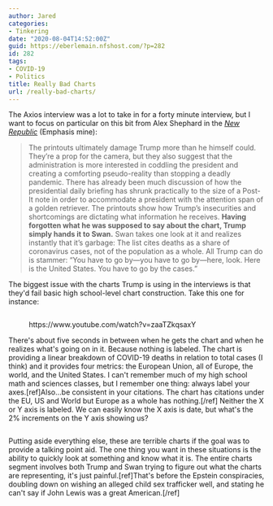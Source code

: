 ```yaml
---
author: Jared
categories:
- Tinkering
date: "2020-08-04T14:52:00Z"
guid: https://eberlemain.nfshost.com/?p=282
id: 282
tags:
- COVID-19
- Politics
title: Really Bad Charts
url: /really-bad-charts/
---
```

<!-- wp:paragraph -->
<p>The Axios interview was a lot to take in for a forty minute interview, but I want to focus on particular on this bit from Alex Shephard in the <a href="https://newrepublic.com/article/158784/washington-media-starting-treat-trump-like-clown"><em>New Republic</em></a> (Emphasis mine):</p>
<!-- /wp:paragraph -->

<!-- wp:quote -->
<blockquote class="wp-block-quote"><p>The printouts ultimately damage Trump more than he himself could. They’re a prop for the camera, but they also suggest that the administration is more interested in coddling the president and creating a comforting pseudo-reality than stopping a deadly pandemic. There has already been much discussion of how the presidential daily briefing has shrunk practically to the size of a Post-It note in order to accommodate a president with the attention span of a golden retriever. The printouts show how Trump’s insecurities and shortcomings are dictating what information he receives. <strong>Having forgotten what he was supposed to say about the chart, Trump simply hands it to Swan.</strong> Swan takes one look at it and realizes instantly that it’s garbage: The list cites deaths as a share of coronavirus cases, not of the population as a whole. All Trump can do is stammer: “You have to go by—you have to go by—here, look. Here is the United States. You have to go by the cases.”</p></blockquote>
<!-- /wp:quote -->

<!-- wp:paragraph -->
<p>The biggest issue with the charts Trump is using in the interviews is that they'd fail basic high school-level chart construction. Take this one for instance:</p>
<!-- /wp:paragraph -->

<!-- wp:image {"id":90,"sizeSlug":"large","linkDestination":"none"} -->
<figure class="wp-block-image size-large"><img src="http://eberlemain.nfshost.com/wp-content/uploads/2021/07/no-chart-labels-1024x528.png" alt="" class="wp-image-90"/></figure>
<!-- /wp:image -->

<!-- wp:embed {"url":"https://www.youtube.com/watch?v=zaaTZkqsaxY","type":"video","providerNameSlug":"youtube","responsive":true,"className":"wp-embed-aspect-16-9 wp-has-aspect-ratio"} -->
<figure class="wp-block-embed is-type-video is-provider-youtube wp-block-embed-youtube wp-embed-aspect-16-9 wp-has-aspect-ratio"><div class="wp-block-embed__wrapper">
https://www.youtube.com/watch?v=zaaTZkqsaxY
</div></figure>
<!-- /wp:embed -->

<!-- wp:paragraph -->
<p>There's about five seconds in between when he gets the chart and when he realizes what's going on in it. Because nothing is labeled. The chart is providing a linear breakdown of COVID-19 deaths in relation to total cases (I think) and it provides four metrics: the European Union, all of Europe, the world, and the United States. I can't remember much of my high school math and sciences classes, but I remember one thing: always label your axes.[ref]Also…be consistent in your citations. The chart has citations under the EU, US and World but Europe as a whole has nothing.[/ref] Neither the X or Y axis is labeled. We can easily know the X axis is date, but what's the 2% increments on the Y axis showing us?</p>
<!-- /wp:paragraph -->

<!-- wp:image {"id":89,"sizeSlug":"large","linkDestination":"none"} -->
<figure class="wp-block-image size-large"><img src="http://eberlemain.nfshost.com/wp-content/uploads/2021/07/nice-bars.png" alt="" class="wp-image-89"/></figure>
<!-- /wp:image -->

<!-- wp:paragraph -->
<p>Putting aside everything else, these are terrible charts if the goal was to provide a talking point aid. The one thing you want in these situations is the ability to quickly look at something and know what it is. The entire charts segment involves both Trump and Swan trying to figure out what the charts are representing, it's just painful.[ref]That's before the Epstein conspiracies, doubling down on wishing an alleged child sex trafficker well, and stating he can't say if John Lewis was a great American.[/ref]</p>
<!-- /wp:paragraph -->